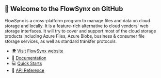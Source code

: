 ## 👋 Welcome to the FlowSynx on GitHub

FlowSynx is a cross-platform program to manage files and data on cloud storage and locally. 
It is a feature-rich alternative to cloud vendors' web storage interfaces. 
It will try to cover and support most of the cloud storage products including Azure Files, Azure Blobs, business & consumer file storage services, as well as standard transfer protocols.

- 🌍 [Visit FlowSynx website](http://flowsynx.io)
- 📖 [Documentation](http://flowsynx.io/docs/overview)
- 💻 [Quick Starts](http://flowsynx.io/docs/getting-started/install-flowsynx-cli)
- 🔌 [API Reference](http://flowsynx.io/docs/flowsynx-api/use-the-flowsynx-api)
